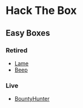 # Hack The Box

## Easy Boxes
### Retired
- [Lame](easy/lame.md)
- [Beep](easy/beep.md)

### Live
- [BountyHunter](easy/bounty_hunter.md)
